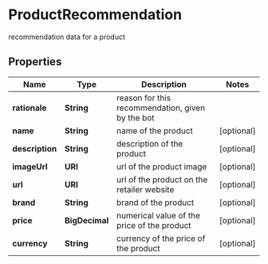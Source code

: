 

# ProductRecommendation

recommendation data for a product

## Properties

| Name | Type | Description | Notes |
|------------ | ------------- | ------------- | -------------|
|**rationale** | **String** | reason for this recommendation, given by the bot |  |
|**name** | **String** | name of the product |  [optional] |
|**description** | **String** | description of the product |  [optional] |
|**imageUrl** | **URI** | url of the product image |  [optional] |
|**url** | **URI** | url of the product on the retailer website |  [optional] |
|**brand** | **String** | brand of the product |  [optional] |
|**price** | **BigDecimal** | numerical value of the price of the product |  [optional] |
|**currency** | **String** | currency of the price of the product |  [optional] |




